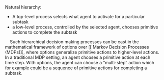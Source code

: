 Natural hierarchy:
- A top-level process selects what agent to activate for a particular subtask
- a low-level process, controlled by the selected agent, chooses primitive actions to complete the subtask  

&nbsp;&nbsp;&nbsp;&nbsp;Such hierarchical decision making processes can be cast in the mathematical framework of options over [[ Markov Decision Processes (MDPs)]], where options generalize primitive actions to higher-level actions. In a traditional MDP setting, an agent chooses a primitive action at each time step. With options, the agent can choose a “multi-step” action which for example could be a sequence of primitive actions for completing a subtask.